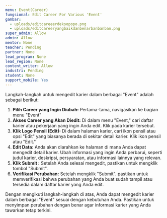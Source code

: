 ```yaml
---
menu: Event(Career)
fungsional: Edit Career For Various 'Event'
gambar:
  - uploads/editcareeerdeksopopo.png
  - uploads/editcareeryangbaikdanbenarbanbanban.png
super_admin: Allow
admin: Allow
mentor: None
teacher: Pending
partner: None
lead_program: None
lead_region: None
content_writer: Allow
industri: Pending
student: None
support_mobile: Yes
---
```

Langkah-langkah untuk mengedit karier dalam berbagai "Event" adalah sebagai berikut:

1. **Pilih Career yang Ingin Diubah:** Pertama-tama, navigasikan ke bagian menu "Event" 
2. **Akses Career yang Akan Diedit:** Di dalam menu "Event," cari daftar karier atau pekerjaan yang ingin Anda edit. Klik pada karier tersebut.
3. **Klik Logo Pensil (Edit):** Di dalam halaman karier, cari ikon pensil atau opsi "Edit" yang biasanya berada di sekitar detail karier. Klik ikon pensil atau "Edit."
4. **Edit Data:** Anda akan diarahkan ke halaman di mana Anda dapat mengedit detail karier. Ubah informasi yang ingin Anda perbarui, seperti judul karier, deskripsi, persyaratan, atau informasi lainnya yang relevan.
5. **Klik Submit :** Setelah Anda selesai mengedit, pastikan untuk mengklik tombol "Submit". 
6. **Verifikasi Perubahan:** Setelah mengklik "Submit". pastikan untuk memverifikasi bahwa perubahan yang Anda buat sudah tampil atau tersedia dalam daftar karier yang Anda edit.

Dengan mengikuti langkah-langkah di atas, Anda dapat mengedit karier dalam berbagai "Event" sesuai dengan kebutuhan Anda. Pastikan untuk menyimpan perubahan dengan benar agar informasi karier yang Anda tawarkan tetap terkini.